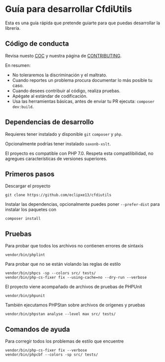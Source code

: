 # Guía para desarrollar CfdiUtils

Esta es una guía rápida que pretende guiarte para que puedas desarrollar la librería.

## Código de conducta

Revisa nuesto [COC][] y nuestra página de [CONTRIBUTING][].

En resumen:

* No toleraremos la discriminación y el maltrato.
* Cuando reportes un problema procura documentar lo más posible tu caso.
* Cuando desees contribuir al código, realiza pruebas.
* Apégate al estándar de codificación.
* Usa las herramientas básicas, antes de enviar tu PR ejecuta: `composer dev:build`.

## Dependencias de desarrollo

Requieres tener instalado y disponible `git` `composer` y `php`.

Opcionalmente podrías tener instalado `saxonb-xslt`.

El proyecto es compatible con PHP 7.0.
Respeta esta compatilibilidad, no agregues características de versiones superiores.

## Primeros pasos

Descargar el proyecto

```shell
git clone https://github.com/eclipxe13/cfdiutils
```

Instalar las dependencias, opcionalmente puedes poner `--prefer-dist` para instalar
los paquetes con

```shell
composer install
```

## Pruebas

Para probar que todos los archivos no contienen errores de sintaxis

```shell
vendor/bin/phplint
```

Para probar que no se están violando las reglas de estilo

```shell
vendor/bin/phpcs -sp --colors src/ tests/
vendor/bin/php-cs-fixer fix --using-cache=no --dry-run --verbose
```


El proyecto viene acompañado de archivos de pruebas de PHPUnit

```shell
vendor/bin/phpunit
```

También ejecutamos PHPStan sobre archivos de orígenes y pruebas

```shell
vendor/bin/phpstan analyse --level max src/ tests/
```


## Comandos de ayuda

Para corregir todos los problemas de estilo que encuentre

```shell
vendor/bin/php-cs-fixer fix --verbose
vendor/bin/phpcbf --colors -sp src/ tests/
```


[coc]: https://github.com/eclipxe13/CfdiUtils/blob/master/CODE_OF_CONDUCT.md
[contributing]: https://github.com/eclipxe13/CfdiUtils/blob/master/CONTRIBUTING.md
